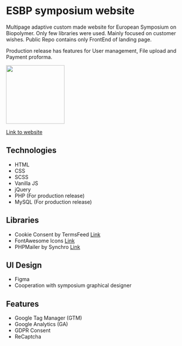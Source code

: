 # ESBP symposium website

Multipage adaptive custom made website for European Symposium on Biopolymer. Only few libraries were used. Mainly focused on customer wishes. Public Repo contains only FrontEnd of landing page.

Production release has features for User management, File upload and Payment proforma.

<img src="https://esbp2023.com/src/img/Logotype-Green-Black.svg" height="160" />

[Link to website](https://esbp2023.com/)

## Technologies

- HTML
- CSS
- SCSS
- Vanilla JS
- jQuery
- PHP (For production release)
- MySQL (For production release)

## Libraries

- Cookie Consent by TermsFeed [Link](https://www.TermsFeed.com)
- FontAwesome Icons [Link](https://fontawesome.com/icons)
- PHPMailer by Synchro [Link](https://github.com/PHPMailer/PHPMailer)

## UI Design

- Figma
- Cooperation with symposium graphical designer

## Features

- Google Tag Manager (GTM)
- Google Analytics (GA)
- GDPR Consent
- ReCaptcha
